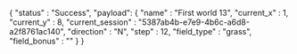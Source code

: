{
    "status" : "Success",
    "payload": { 
        "name" : "First world 13",
        "current_x" : 1,
        "current_y" : 8,
        "current_session" : "5387ab4b-e7e9-4b6c-a6d8-a2f8761ac140",
        "direction" : "N",
        "step" : 12,
        "field_type" : "grass",
        "field_bonus" : "" }
}